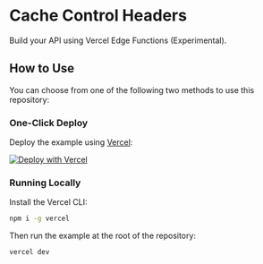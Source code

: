 # Cache Control Headers

Build your API using Vercel Edge Functions (Experimental).

## How to Use

You can choose from one of the following two methods to use this repository:

### One-Click Deploy

Deploy the example using [Vercel](https://vercel.com?utm_source=github&utm_medium=readme&utm_campaign=vercel-examples):

[![Deploy with Vercel](https://vercel.com/button)](https://vercel.com/new/git/external?repository-url=https://github.com/vercel/examples/tree/main/edge-api-routes/cache-control&project-name=cache-control&repository-name=cache-control)

### Running Locally

Install the Vercel CLI:

```bash
npm i -g vercel
```

Then run the example at the root of the repository:

```bash
vercel dev
```
